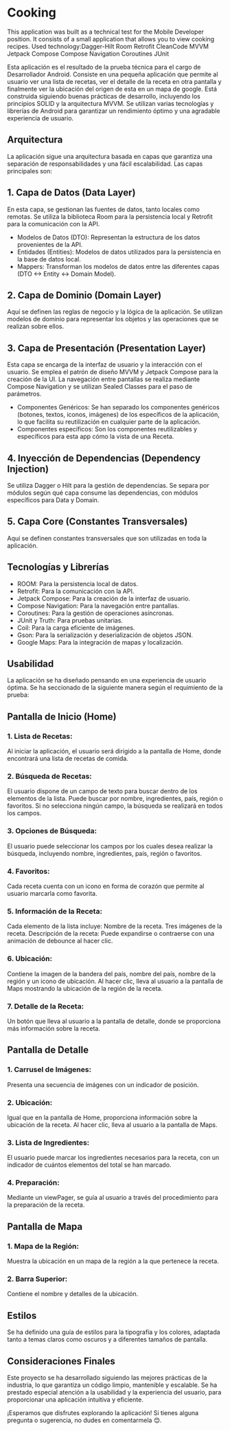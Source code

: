 # Cooking
This application was built as a technical test for the Mobile Developer position. It consists of a small application that allows you to view cooking recipes.  Used technology:Dagger-Hilt Room Retrofit CleanCode MVVM Jetpack Compose Compose Navigation Coroutines JUnit

Esta aplicación es el resultado de la prueba técnica para el cargo de Desarrollador Android. Consiste en una pequeña aplicación que permite al usuario ver una lista de recetas, ver el detalle de la receta en otra pantalla y finalmente ver la ubicación del origen de esta en un mapa de google. Está construida siguiendo buenas prácticas de desarrollo, incluyendo los principios SOLID y la arquitectura MVVM. Se utilizan varias tecnologías y librerías de Android para garantizar un rendimiento óptimo y una agradable experiencia de usuario.

## Arquitectura
La aplicación sigue una arquitectura basada en capas que garantiza una separación de responsabilidades y una fácil escalabilidad. Las capas principales son:

## 1. Capa de Datos (Data Layer)
En esta capa, se gestionan las fuentes de datos, tanto locales como remotas. Se utiliza la biblioteca Room para la persistencia local y Retrofit para la comunicación con la API.

* Modelos de Datos (DTO): Representan la estructura de los datos provenientes de la API.
* Entidades (Entities): Modelos de datos utilizados para la persistencia en la base de datos local.
* Mappers: Transforman los modelos de datos entre las diferentes capas (DTO <-> Entity <-> Domain Model).
  
## 2. Capa de Dominio (Domain Layer)
Aquí se definen las reglas de negocio y la lógica de la aplicación. Se utilizan modelos de dominio para representar los objetos y las operaciones que se realizan sobre ellos.

## 3. Capa de Presentación (Presentation Layer)
Esta capa se encarga de la interfaz de usuario y la interacción con el usuario. Se emplea el patrón de diseño MVVM y Jetpack Compose para la creación de la UI. La navegación entre pantallas se realiza mediante Compose Navigation y se utilizan Sealed Classes para el paso de parámetros.

* Componentes Genéricos: Se han separado los componentes genéricos (botones, textos, iconos, imágenes) de los específicos de la aplicación, lo que facilita su reutilización en cualquier parte de la aplicación.
* Componentes específicos: Son los componentes reutilizables y específicos para esta app cómo la vista de una Receta.
  
## 4. Inyección de Dependencias (Dependency Injection)
Se utiliza Dagger o Hilt para la gestión de dependencias. Se separa por módulos según qué capa consume las dependencias, con módulos específicos para Data y Domain.

## 5. Capa Core (Constantes Transversales)
Aquí se definen constantes transversales que son utilizadas en toda la aplicación.

## Tecnologías y Librerías
* ROOM: Para la persistencia local de datos.
* Retrofit: Para la comunicación con la API.
* Jetpack Compose: Para la creación de la interfaz de usuario.
* Compose Navigation: Para la navegación entre pantallas.
* Coroutines: Para la gestión de operaciones asíncronas.
* JUnit y Truth: Para pruebas unitarias.
* Coil: Para la carga eficiente de imágenes.
* Gson: Para la serialización y deserialización de objetos JSON.
* Google Maps: Para la integración de mapas y localización.
  
## Usabilidad
La aplicación se ha diseñado pensando en una experiencia de usuario óptima. Se ha seccionado de la siguiente manera según el requimiento de la prueba:

## Pantalla de Inicio (Home)
### 1. Lista de Recetas:
Al iniciar la aplicación, el usuario será dirigido a la pantalla de Home, donde encontrará una lista de recetas de comida.

### 2. Búsqueda de Recetas:
El usuario dispone de un campo de texto para buscar dentro de los elementos de la lista. Puede buscar por nombre, ingredientes, país, región o favoritos. Si no selecciona ningún campo, la búsqueda se realizará en todos los campos.

### 3. Opciones de Búsqueda:
El usuario puede seleccionar los campos por los cuales desea realizar la búsqueda, incluyendo nombre, ingredientes, país, región o favoritos.

### 4. Favoritos:
Cada receta cuenta con un icono en forma de corazón que permite al usuario marcarla como favorita.

### 5. Información de la Receta:

Cada elemento de la lista incluye:
Nombre de la receta.
Tres imágenes de la receta.
Descripción de la receta: Puede expandirse o contraerse con una animación de debounce al hacer clic.

### 6. Ubicación:

Contiene la imagen de la bandera del país, nombre del país, nombre de la región y un icono de ubicación. Al hacer clic, lleva al usuario a la pantalla de Maps mostrando la ubicación de la región de la receta.

### 7. Detalle de la Receta:

Un botón que lleva al usuario a la pantalla de detalle, donde se proporciona más información sobre la receta.

## Pantalla de Detalle

### 1. Carrusel de Imágenes:
Presenta una secuencia de imágenes con un indicador de posición.

### 2. Ubicación:
Igual que en la pantalla de Home, proporciona información sobre la ubicación de la receta. Al hacer clic, lleva al usuario a la pantalla de Maps.

### 3. Lista de Ingredientes:
El usuario puede marcar los ingredientes necesarios para la receta, con un indicador de cuántos elementos del total se han marcado.

### 4. Preparación:
Mediante un viewPager, se guía al usuario a través del procedimiento para la preparación de la receta.

## Pantalla de Mapa

### 1. Mapa de la Región:
Muestra la ubicación en un mapa de la región a la que pertenece la receta.

### 2. Barra Superior:
Contiene el nombre y detalles de la ubicación.

## Estilos
Se ha definido una guía de estilos para la tipografía y los colores, adaptada tanto a temas claros como oscuros y a diferentes tamaños de pantalla.

## Consideraciones Finales
Este proyecto se ha desarrollado siguiendo las mejores prácticas de la industria, lo que garantiza un código limpio, mantenible y escalable. Se ha prestado especial atención a la usabilidad y la experiencia del usuario, para proporcionar una aplicación intuitiva y eficiente.

¡Esperamos que disfrutes explorando la aplicación! Si tienes alguna pregunta o sugerencia, no dudes en comentarmela 😊.
